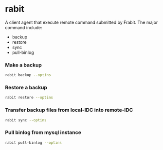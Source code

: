 # rabit
A client agent that execute remote command submitted by Frabit.
The major command include:
- backup
- restore
- sync
- pull-binlog

### Make a backup
```bash
rabit backup --optins
```

### Restore a backup
```bash
rabit restore --optins
```

### Transfer backup files from local-IDC into remote-IDC
```bash
rabit sync --optins
```

### Pull binlog from mysql instance
```bash
rabit pull-binlog --optins
```